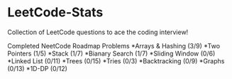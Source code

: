 # LeetCode-Stats
Collection of LeetCode questions to ace the coding interview!

Completed NeetCode Roadmap Problems
*Arrays & Hashing (3/9)
*Two Pointers (1/5)
*Stack (1/7)
*Bianary Search (1/7)
*Sliding Window (0/6)
*Linked List (0/11)
*Trees (0/15)
*Tries (0/3)
*Backtracking (0/9)
*Graphs (0/13)
*1D-DP (0/12)
